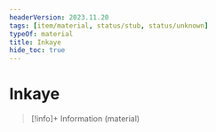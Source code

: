 ```yaml
---
headerVersion: 2023.11.20
tags: [item/material, status/stub, status/unknown]
typeOf: material
title: Inkaye
hide_toc: true
---
```

# Inkaye
>[!info]+ Information
> (material)

